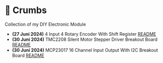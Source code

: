 # 🍪 Crumbs
 Collection of my DIY Electronic Module

- **(27 Juni 2024)** 4 Input 4 Rotary Encoder With Shift Register [README](./crumbs595165/README.md)
- **(30 Juni 2024)** TMC2208 Silent Motor Stepper Driver Breakout Board [README](./crumbs2208/README.md)
- **(30 Juni 2024)** MCP23017 16 Channel Input Output With I2C Breakout Board [README](./crumbs23017/README.md)

